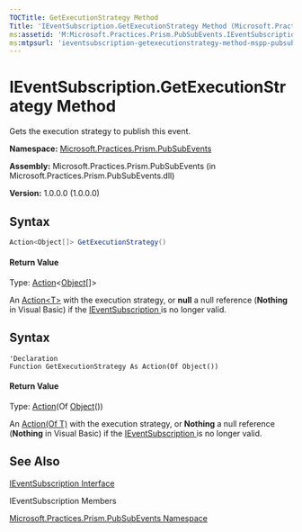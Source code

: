 ```yaml
---
TOCTitle: GetExecutionStrategy Method
Title: 'IEventSubscription.GetExecutionStrategy Method (Microsoft.Practices.Prism.PubSubEvents)'
ms:assetid: 'M:Microsoft.Practices.Prism.PubSubEvents.IEventSubscription.GetExecutionStrategy'
ms:mtpsurl: 'ieventsubscription-getexecutionstrategy-method-mspp-pubsubevents.md'
---
```


# IEventSubscription.GetExecutionStrategy Method 

Gets the execution strategy to publish this event.

**Namespace:** [Microsoft.Practices.Prism.PubSubEvents](/patterns-practices/reference/mspp-pubsubevents-namespace)

**Assembly:** Microsoft.Practices.Prism.PubSubEvents (in Microsoft.Practices.Prism.PubSubEvents.dll)

**Version:** 1.0.0.0 (1.0.0.0)

## Syntax

```C#
Action<Object[]> GetExecutionStrategy()
```
#### Return Value

Type: [Action](http://msdn.microsoft.com/en-us/library/018hxwa8)&lt;[Object](http://msdn.microsoft.com/en-us/library/e5kfa45b)[]&gt;

An [Action&lt;T&gt;](http://msdn.microsoft.com/en-us/library/018hxwa8) with the execution strategy, or **null** a null reference (**Nothing** in Visual Basic) if the [IEventSubscription ](/patterns-practices/reference/ieventsubscription-interface-mspp-pubsubevents)is no longer valid.

## Syntax

```VB
'Declaration
Function GetExecutionStrategy As Action(Of Object())
```
#### Return Value

Type: [Action](http://msdn.microsoft.com/en-us/library/018hxwa8)(Of [Object](http://msdn.microsoft.com/en-us/library/e5kfa45b)())

An [Action(Of T)](http://msdn.microsoft.com/en-us/library/018hxwa8) with the execution strategy, or **Nothing** a null reference (**Nothing** in Visual Basic) if the [IEventSubscription ](/patterns-practices/reference/ieventsubscription-interface-mspp-pubsubevents)is no longer valid.

## See Also

[IEventSubscription Interface](/patterns-practices/reference/ieventsubscription-interface-mspp-pubsubevents)

IEventSubscription Members

[Microsoft.Practices.Prism.PubSubEvents Namespace](/patterns-practices/reference/mspp-pubsubevents-namespace)